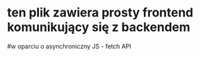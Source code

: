 # ten plik zawiera prosty frontend komunikujący się z backendem
#w oparciu o asynchroniczny JS - fetch API 